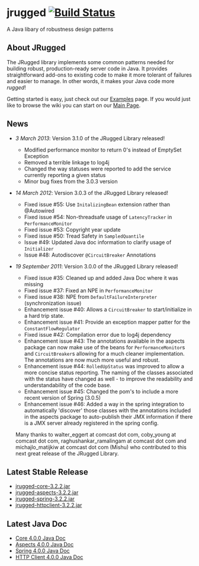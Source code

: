 # jrugged [![Build Status](https://travis-ci.org/Comcast/jrugged.png)](https://travis-ci.org/Comcast/jrugged)

A Java libary of robustness design patterns

## About JRugged
The JRugged library implements some common patterns needed for building robust, production-ready server code in Java. It provides straightforward add-ons to existing code to make it more tolerant of failures and easier to manage. In other words, it makes your Java code more _rugged_!

Getting started is easy, just check out our [Examples](https://github.com/Comcast/jrugged/wiki/Examples) page.  If you would just like to browse the wiki you can start on our [Main Page](https://github.com/Comcast/jrugged/wiki).

## News
- *3 March 2013*: Version 3.1.0 of the JRugged Library released!
    - Modified performance monitor to return 0's instead of EmptySet Exception
    - Removed a terrible linkage to log4j
    - Changed the way statuses were reported to add the service currently reporting a given status
    - Minor bug fixes from the 3.0.3 version

- *14 March 2012*: Version 3.0.3 of the JRugged Library released!
    - Fixed issue #55: Use `InitalizingBean` extension rather than @Autowired
    - Fixed issue #54: Non-threadsafe usage of `LatencyTracker` in `PerformanceMonitor`
    - Fixed issue #53: Copyright year update
    - Fixed issue #50: Tread Safety in `SampledQuantile`
    - Issue #49: Updated Java doc information to clarify usage of `Initializer`
    - Issue #48: Autodiscover `@CircuitBreaker` Annotations

- *19 September 2011*: Version 3.0.0 of the JRugged Library released!
    - Fixed issue #35: Cleaned up and added Java Doc where it was missing
    - Fixed issue #37: Fixed an NPE in `PerformanceMonitor`
    - Fixed issue #38: NPE from `DefaultFailureInterpreter` (synchronization issue)
    - Enhancement issue #40: Allows a `CircuitBreaker` to start/initialize in a hard trip state.
    - Enhancement issue #41: Provide an exception mapper patter for the `ConstantFlowRegulator`
    - Fixed issue #42: Compilation error due to log4j dependency
    - Enhancement issue #43: The annotations available in the aspects package can now make use of the beans for `PerformanceMonitor`s and `CircuitBreaker`s allowing for a much cleaner implementation.  The annotations are now much more useful and robust.
    - Enhancement issue #44: `RolledUpStatus` was improved to allow a more concise status reporting.  The naming of the classes associated with the status have changed as well - to improve the readability and understandability of the code base.
    - Enhancement issue #45: Changed the pom's to include a more recent version of Spring (3.0.5)
    - Enhancement issue #46: Added a way in the spring integration to automatically 'discover' those classes with the annotations included in the aspects package to auto-publish their JMX information if there is a JMX server already registered in the spring config.

    Many thanks to walter\_eggert at comcast dot com, coby\_young at comcast dot com, raghushankar\_ramalingam at comcast dot com and michajlo\_matijkiw at comcast dot com (Mishu) who contributed to this next great release of the JRugged Library.

## Latest Stable Release

- [jrugged-core-3.2.2.jar](https://mvnrepository.com/artifact/org.fishwife/jrugged-core/3.2.2)
- [jrugged-aspects-3.2.2.jar](https://mvnrepository.com/artifact/org.fishwife/jrugged-aspects/3.2.2)
- [jrugged-spring-3.2.2.jar](https://mvnrepository.com/artifact/org.fishwife/jrugged-spring/3.2.2)
- [jrugged-httpclient-3.2.2.jar](https://mvnrepository.com/artifact/org.fishwife/jrugged-httpclient/3.2.2)

## Latest Java Doc
- [Core 4.0.0 Java Doc](https://comcast.github.io/jrugged/4.0.0/jrugged-core/)
- [Aspects 4.0.0 Java Doc](hhttps://comcast.github.io/jrugged/4.0.0/jrugged-aspects)
- [Spring 4.0.0 Java Doc](https://comcast.github.io/jrugged/4.0.0/jrugged-spring/index.html)
- [HTTP Client 4.0.0 Java Doc](https://comcast.github.io/jrugged/4.0.0/jrugged-httpclient/index.html)
